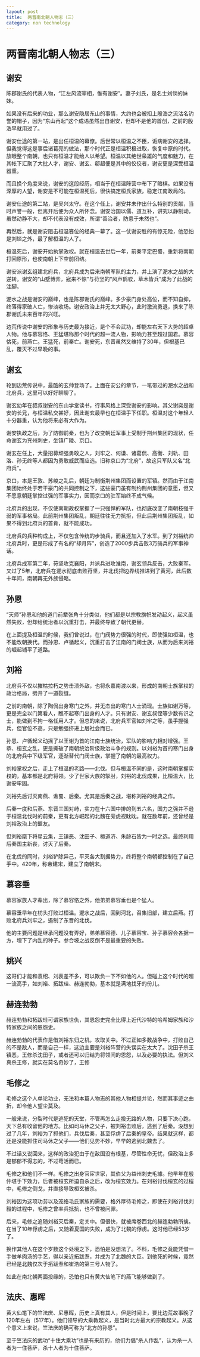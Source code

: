 ```yaml
---
layout: post
title:  两晋南北朝人物志（三）
category: non technology 
---
```


# 两晋南北朝人物志（三）

## 谢安

陈郡谢氏的代表人物，“江左风流宰相，惟有谢安”。妻子刘氏，是名士刘惔的妹妹。

如果没有后来的功业，那么谢安隐居东山的事情，大约也会被扣上殷浩之流沽名钓誉的帽子，因为“东山再起”这个成语虽然出自谢安，但却不是他的首创，之前的殷浩早就用过了。

谢安仕途的第一站，是出任桓温的幕僚。后世常以桓温之不臣，诟病谢安的选择。但我觉得这是事后诸葛亮的做法，那个时代正是桓温积极进取，恢复中原的时代。放眼整个南朝，也只有桓温才能给人以希望。桓温以其绝世枭雄的气度和魅力，在其帐下汇聚了大批人才，谢安、谢玄、郗超便是其中的佼佼者，谢安更是深受桓温器重。

而且换个角度来说，谢安的这段经历，相当于在桓温阵营中布下了暗棋。如果没有深厚的人望，谢安是不可能在桓温死后，很快搞定桓氏家族，稳定江南政局的。

谢安仕途的第二站，是吴兴太守。在这个任上，谢安并未作出什么特别的贡献，当时声誉一般，但离开后便为众人所怀念。谢安治国以儒、道互补，讲究以静制动，虽然动静不大，却不代表没有成效，所谓“善治者，防患于未然也”。

再然后，就是谢安阻击桓温篡位的经典一幕了。这一仗谢安胜的有惊无险，他恐怕是刘惔之外，最了解桓温的人了。

桓温死后，谢安开始执掌政权。就在桓温去世后一年，前秦平定巴蜀，重新将南朝打回原形，也使南朝上下空前团结。

谢安派谢玄组建北府兵，北府兵成为后来南朝军队的主力，并上演了淝水之战的大逆转。谢安的“山墅博弈，宼来不惊”与苻坚的“风声鹤唳，草木皆兵”成为了此战的注脚。

淝水之战是谢安的巅峰，也是陈郡谢氏的巅峰。多少豪门身处高位，而不知自抑，终落得家破人亡，惨淡收场。谢安政治上并无太大野心，此时激流勇退，换来了陈郡谢氏未来百年的兴旺。

边荒传说中谢安的形象与历史最为接近，是个不会武功，却能左右天下大势的超卓人物。他与慕容恪、王猛堪称那个时代的超一流人物，影响力甚至超过国君。慕容恪死，前燕亡。王猛死，前秦亡。谢安死，东晋虽然又维持了30年，但根基已乱，覆灭不过早晚的事。

## 谢玄

轮到边荒传说中，最酷的玄帅登场了。上面在安公的章节，一笔带过的淝水之战和北府兵，这里可以好好聊聊了。

谢玄幼年在叔叔谢安的东山学堂读书，行事风格上深受谢安的影响。其父谢奕是谢安的长兄，与桓温私交甚好，因此谢玄最早也在桓温手下任职。桓温对这个年轻人十分器重，认为他将来必有大作为。

谢安执政之后，为了防御前秦，也为了改变朝廷军事上受制于荆州集团的现状，任命谢玄为兖州刺史，坐镇广陵、京口。

谢玄在任上，大量招募顽强勇敢之人，刘牢之、何谦、诸葛侃、高衡、刘轨、田洛、孙无终等人都因为勇敢威武而应选。旧称京口为“北府”，故这只军队又名“北府兵”。

京口，本是王敦、苏峻之乱后，朝廷为制衡荆州集团而设置的军镇。然而由于江南集团始终处于若干豪门的共同控制之下，这些豪门虽有制约荆州集团的意愿，但又不愿意朝廷掌控过强的军事实力，因而京口的驻军始终不成气候。

北府兵的出现，不仅使南朝政权掌握了一只强悍的军队，也彻底改变了南朝枝强干弱的军事格局。此前荆州集团叛乱，朝廷往往无力抗拒，但此后荆州集团叛乱，如果不得到北府兵的首肯，就不能成功。

北府兵的兵种构成上，不仅包含传统的步骑兵，而且还加入了水军。到了刘裕统帅北府兵时，更是形成了有名的“却月阵”，创造了2000步兵击败3万骑兵的军事神话。

北府兵成军第二年，苻坚攻克襄阳，并派兵进攻淮南，谢玄领兵反击，大败秦军。又过了5年，北府兵在淝水彻底击败苻坚，并北伐把边界线推进到了黄河，此后数十年间，南朝再无外族侵略。

## 孙恩

“天师”孙恩和他的道门前辈张角十分类似，他们都是以宗教旗帜发动起义，起义虽然失败，但却给统治者以沉重打击，并最终导致了朝代更替。

在上面提及桓温的时候，我们曾说过，在门阀势力很强的时代，即使强如桓温，也不能改朝换代。而孙恩、卢循起义，沉重打击了江南的门阀士族，从而为后来刘裕的崛起铺平了道路。

## 刘裕

北府兵不仅以摧枯拉朽之势击溃外敌，也将永嘉南渡以来，形成的南朝士族掌权的政治格局，劈开了一道裂缝。

之前的南朝，除了陶侃出身寒门之外，并无杰出的寒门人士涌现。士族如谢万等，更是完全以门第看人，瞧不起寒门出身的人才。只有谢安、谢玄叔侄等少数有识之士，能做到不拘一格任用人才。但总的来说，北府兵军官如刘牢之等，虽手握强兵，但官位不高，只是勉强挤进上层社会而已。

孙恩、卢循起义动摇了以王谢为首的江南士族统治，军队的影响力相对增强。王恭、桓玄之乱，更是撕破了南朝统治阶级政治斗争的规则。以刘裕为首的寒门出身的北府兵中下级军官，逐渐替代门阀士族，掌握了南朝的最高权力。

刘裕掌权之后，走上了桓温的老路——北伐。但与桓温不同的是，这时南朝掌握实权的，基本都是北府将领。少了世家大族的掣肘，刘裕的北伐成果，比桓温大，比谢安牢固。

刘裕先后讨灭南燕、谯蜀、后秦。尤其是后秦之战，堪称刘裕的经典之作。

后秦一度和后燕、东晋三国对峙，实力在十六国中排的到五六名，国力之强并不逊于桓温北伐时的前秦，更有北方崛起的北魏在旁虎视眈眈。就在数年前，还曾经是刘裕政治上的盟友。

但刘裕麾下将星云集，王镇恶、沈田子、檀道济、朱龄石皆为一时之选。最终利用后秦国主新丧，讨灭了后秦。

在北伐的同时，刘裕铲除异己，平灭各大割据势力，终将整个南朝都控制在了自己手中。420年，称帝建宋，建立了南朝宋。

## 慕容垂

慕容家族人才辈出，除了慕容恪之外，他弟弟慕容垂也是个猛人。

慕容垂早年在枋头打败过桓温。淝水之战后，回到河北，召集旧部，建立后燕。打败北府兵刘牢之，遏制了东晋的北伐。

他的主要问题是继承问题没有弄好，弟弟慕容德、儿子慕容宝、孙子慕容会各据一方，埋下了内乱的种子。参合坡之战反倒不是最重要的失败。

## 姚兴

这哥们才能和袁绍、刘表差不多，可以欺负一下不如他的人。但碰上这个时代的超一流高手，如刘裕、拓跋珪、赫连勃勃，基本就是满地找牙的份儿。

## 赫连勃勃

赫连勃勃和拓跋珪可谓家族世仇，其恩怨史完全比得上近代沙特的哈希姆家族和沙特家族之间的恩怨史。

赫连勃勃的代表作是借刘裕东归之机，攻取关中。不过正如多数战争中，打败自己的不是敌人，而是自己一样，这边主要是刘裕阵营的失误实在太大了。沈田子杀王镇恶，王修杀沈田子，或者还可以归结为将领间的恩怨，以及必要的执法。但刘义真杀王修，就实在莫名奇妙了，王修


## 毛修之

毛修之这个人单论功业，无法和本篇人物志的其他人物相提并论，然而其事迹之曲折，却令他人望尘莫及。

一般来说，分裂时代是逃犯的天堂，不管再怎么走投无路的人物，只要下决心跑，天下总有收留他的地方。比如司马休之父子，被刘裕击败后，逃到了后秦。没想到过了几年，刘裕为了抓他们，兵伐后秦，甚至俘虏了后秦的皇帝。结果就这样，都还是没能抓住司马休之父子——他们见势不妙，早早的逃到北魏去了。

不过话又说回来，这样的政治犯由于在敌国没有根基，尽管性命无忧，但政治上多是郁郁不得志的，不过苟活而已。

毛修之和他们不一样。毛修之出身官宦世家，其伯父为益州刺史毛璩。他早年在殷仲堪手下效力，后者被桓玄所迫自杀之后，改为桓玄效力。在刘裕讨伐桓玄的过程中，毛修之倒戈，并直接导致桓玄被杀。

刘裕因为这项功劳以及笼络毛氏家族的需要，格外厚待毛修之，即使在刘裕讨伐刘毅的过程中，毛修之曾率兵抵抗，也不曾被问罪。

后来，毛修之追随刘裕灭后秦，定关中。但很快，就被席卷西北的赫连勃勃所擒。在当了10年俘虏之后，又随着夏国的失败，成为了北魏的俘虏。这时他已经53岁了。

换作其他人在这个岁数这个处境之下，恐怕是没想法了。不料，毛修之竟能凭借一手做羊肉汤的手艺，得以亲近拓跋焘，并成为了北魏的大臣。到他死的时候，竟然已经是北魏仅次于拓跋焘和崔浩的第三号人物了。

如此在南北朝两面投缘的，恐怕也只有黄大仙笔下的燕飞能够做到了。

## 法庆、惠晖

黄大仙笔下的竺法庆、尼惠晖，历史上真有其人，但是时间上，要比边荒故事晚了120年左右（517年）。他们领导的大乘教起义，是当时北方最大的宗教起义。从这个意义上来说，竺法庆的确可称为“北方的孙恩”。

至于竺法庆的武功“十住大乘功”也是有来历的，他们力倡“杀人作乱”，认为杀一人者为一住菩萨，杀十人者为十住菩萨。




